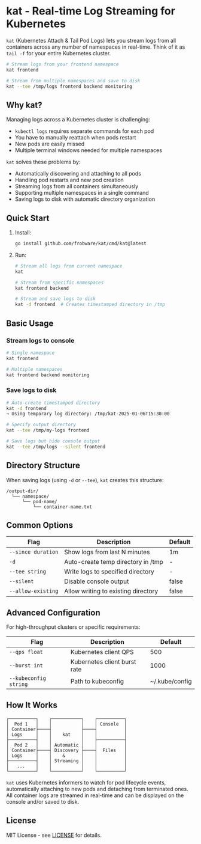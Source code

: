 # kat - Real-time Log Streaming for Kubernetes

`kat` (Kubernetes Attach & Tail Pod Logs) lets you stream logs from all containers across any number of namespaces in real-time. Think of it as `tail -f` for your entire Kubernetes cluster.

```sh
# Stream logs from your frontend namespace
kat frontend

# Stream from multiple namespaces and save to disk
kat --tee /tmp/logs frontend backend monitoring
```

## Why kat?

Managing logs across a Kubernetes cluster is challenging:
- `kubectl logs` requires separate commands for each pod
- You have to manually reattach when pods restart
- New pods are easily missed
- Multiple terminal windows needed for multiple namespaces

`kat` solves these problems by:
- Automatically discovering and attaching to all pods
- Handling pod restarts and new pod creation
- Streaming logs from all containers simultaneously
- Supporting multiple namespaces in a single command
- Saving logs to disk with automatic directory organization

## Quick Start

1. Install:
   ```sh
   go install github.com/frobware/kat/cmd/kat@latest
   ```

2. Run:
   ```sh
   # Stream all logs from current namespace
   kat
   
   # Stream from specific namespaces
   kat frontend backend
   
   # Stream and save logs to disk
   kat -d frontend  # Creates timestamped directory in /tmp
   ```

## Basic Usage

### Stream logs to console
```sh
# Single namespace
kat frontend

# Multiple namespaces
kat frontend backend monitoring
```

### Save logs to disk
```sh
# Auto-create timestamped directory
kat -d frontend
→ Using temporary log directory: /tmp/kat-2025-01-06T15:30:00

# Specify output directory
kat --tee /tmp/my-logs frontend

# Save logs but hide console output
kat --tee /tmp/logs --silent frontend
```

## Directory Structure

When saving logs (using `-d` or `--tee`), `kat` creates this structure:
```
/output-dir/
  └── namespace/
      └── pod-name/
          └── container-name.txt
```

## Common Options

Flag | Description | Default
---|---|---
`--since duration` | Show logs from last N minutes | 1m
`-d` | Auto-create temp directory in /tmp | -
`--tee string` | Write logs to specified directory | -
`--silent` | Disable console output | false
`--allow-existing` | Allow writing to existing directory | false

## Advanced Configuration

For high-throughput clusters or specific requirements:

Flag | Description | Default
---|---|---
`--qps float` | Kubernetes client QPS | 500
`--burst int` | Kubernetes client burst rate | 1000
`--kubeconfig string` | Path to kubeconfig | ~/.kube/config

## How It Works

```
┌──────────┐    ┌───────────┐    ┌──────────┐
│  Pod 1   │    │           │    │ Console  │
│ Container├────┤           ├────┤          │
│ Logs     │    │    kat    │    │          │
├──────────┤    │           │    ├──────────┤
│  Pod 2   │    │ Automatic │    │          │
│ Container├────┤ Discovery ├────┤  Files   │
│ Logs     │    │    &      │    │          │
├──────────┤    │ Streaming │    │          │
│   ...    │    │           │    │          │
└──────────┘    └───────────┘    └──────────┘
```

`kat` uses Kubernetes informers to watch for pod lifecycle events, automatically attaching to new pods and detaching from terminated ones. All container logs are streamed in real-time and can be displayed on the console and/or saved to disk.

## License

MIT License - see [LICENSE](LICENSE) for details.
